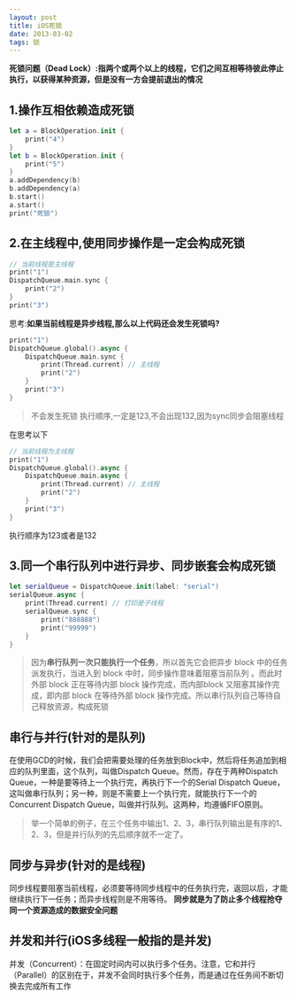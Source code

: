 ```yaml
---
layout: post
title: iOS死锁
date: 2013-03-02
tags: 锁
---
```


**死锁问题（Dead Lock）:指两个或两个以上的线程，它们之间互相等待彼此停止执行，以获得某种资源，但是没有一方会提前退出的情况**

## 1.操作互相依赖造成死锁
```Swift
let a = BlockOperation.init {
    print("4")
}
let b = BlockOperation.init {
    print("5")
}
a.addDependency(b)
b.addDependency(a)
b.start()
a.start()
print("死锁")
```

## 2.在主线程中,使用同步操作是一定会构成死锁
```Swift
// 当前线程是主线程
print("1")
DispatchQueue.main.sync {
    print("2")
}
print("3")
```
思考:**如果当前线程是异步线程,那么以上代码还会发生死锁吗?**

```Swift
print("1")
DispatchQueue.global().async {
    DispatchQueue.main.sync {
        print(Thread.current) // 主线程
        print("2")
    }
    print("3")
}
```
>不会发生死锁
执行顺序,一定是123,不会出现132,因为sync同步会阻塞线程

在思考以下
```Swift
// 当前线程为主线程
print("1")
DispatchQueue.global().async {
    DispatchQueue.main.async {
        print(Thread.current) // 主线程
        print("2")
    }
    print("3")
}
```
执行顺序为123或者是132


## 3.同一个串行队列中进行异步、同步嵌套会构成死锁
```Swift
let serialQueue = DispatchQueue.init(label: "serial")
serialQueue.async {
    print(Thread.current) // 打印是子线程
    serialQueue.sync {
        print("888888")
        print("99999")
    }
}
```
>因为**串行队列一次只能执行一个任务**，所以首先它会把异步 block 中的任务派发执行，当进入到 block 中时，同步操作意味着阻塞当前队列 。而此时外部 block 正在等待内部 block 操作完成，而内部block 又阻塞其操作完成，即内部 block 在等待外部 block 操作完成。所以串行队列自己等待自己释放资源，构成死锁



## 串行与并行(针对的是队列)
在使用GCD的时候，我们会把需要处理的任务放到Block中，然后将任务追加到相应的队列里面，这个队列，叫做Dispatch Queue。然而，存在于两种Dispatch Queue，一种是要等待上一个执行完，再执行下一个的Serial Dispatch Queue，这叫做串行队列；另一种，则是不需要上一个执行完，就能执行下一个的Concurrent Dispatch Queue，叫做并行队列。这两种，均遵循FIFO原则。

>举一个简单的例子，在三个任务中输出1、2、3，串行队列输出是有序的1、2、3，但是并行队列的先后顺序就不一定了。

## 同步与异步(针对的是线程)
同步线程要阻塞当前线程，必须要等待同步线程中的任务执行完，返回以后，才能继续执行下一任务；而异步线程则是不用等待。
**同步就是为了防止多个线程抢夺同一个资源造成的数据安全问题**

## 并发和并行(iOS多线程一般指的是并发)
并发（Concurrent）：在固定时间内可以执行多个任务。注意，它和并行（Parallel）的区别在于，并发不会同时执行多个任务，而是通过在任务间不断切换去完成所有工作

